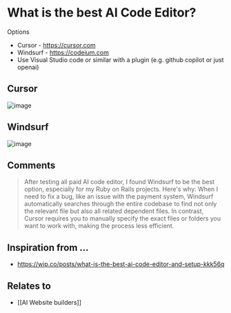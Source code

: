 # What is the best AI Code Editor?

Options

- Cursor - https://cursor.com
- Windsurf - https://codeium.com
- Use Visual Studio code or similar with a plugin (e.g. github copilot or just openai)

## Cursor

![image](https://github.com/user-attachments/assets/75cfb5ef-d1d8-4d7d-bc6a-57d478b085ab)

## Windsurf

![image](https://github.com/user-attachments/assets/92571fdd-ff5c-467a-bc56-f2b3aac1ffe9)

## Comments

> After testing all paid AI code editor, I found Windsurf to be the best option, especially for my Ruby on Rails projects. Here's why: When I need to fix a bug, like an issue with the payment system, Windsurf automatically searches through the entire codebase to find not only the relevant file but also all related dependent files. In contrast, Cursor requires you to manually specify the exact files or folders you want to work with, making the process less efficient.

## Inspiration from ...

- https://wip.co/posts/what-is-the-best-ai-code-editor-and-setup-kkk56q


## Relates to

- [[AI Website builders]]
